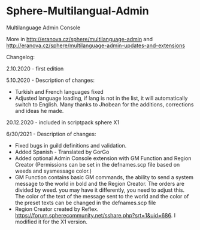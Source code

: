 # Sphere-Multilangual-Admin
Multilanguage Admin Console

More in http://eranova.cz/sphere/multilanguage-admin and http://eranova.cz/sphere/multilanguage-admin-updates-and-extensions

Changelog:

2.10.2020 - first edition

5.10.2020 - Description of changes:
- Turkish and French languages ​​fixed
- Adjusted language loading, if lang is not in the list, it will automatically switch to English.
Many thanks to Jhobean for the additions, corrections and ideas he made.

20.12.2020 - included in scriptpack sphere X1

6/30/2021 - Description of changes:
- Fixed bugs in guild definitions and validation.
- Added Spanish - Translated by GorGo
- Added optional Admin Console extension with GM Function and Region Creator
  (Permissions can be set in the defnames.scp file based on weeds and sysmessage color.)
- GM Function contains basic GM commands, the ability to send a system message to the world in bold and the Region Creator.
  The orders are divided by weed. you may have it differently, you need to adjust this.
  The color of the text of the message sent to the world and the color of the preset texts can be changed in the defnames.scp file
- Region Creator created by Reflex. https://forum.spherecommunity.net/sshare.php?srt=1&uid=686.
  I modified it for the X1 version. 
